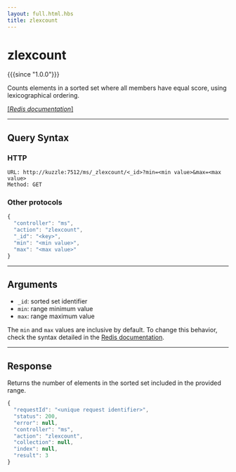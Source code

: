 ```yaml
---
layout: full.html.hbs
title: zlexcount
---
```


# zlexcount

{{{since "1.0.0"}}}

Counts elements in a sorted set where all members have equal score, using lexicographical ordering. 

[[_Redis documentation_]](https://redis.io/commands/zlexcount)

---

## Query Syntax

### HTTP

```http
URL: http://kuzzle:7512/ms/_zlexcount/<_id>?min=<min value>&max=<max value>
Method: GET
```

### Other protocols

```js
{
  "controller": "ms",
  "action": "zlexcount",
  "_id": "<key>",
  "min": "<min value>",
  "max": "<max value>"
}
```

---

## Arguments

* `_id`: sorted set identifier
* `min`: range minimum value
* `max`: range maximum value

The `min` and `max` values are inclusive by default. To change this behavior, check the syntax detailed in the [Redis documentation](https://redis.io/commands/zrangebylex).

---

## Response

Returns the number of elements in the sorted set included in the provided range.

```javascript
{
  "requestId": "<unique request identifier>",
  "status": 200,
  "error": null,
  "controller": "ms",
  "action": "zlexcount",
  "collection": null,
  "index": null,
  "result": 3
}
```
